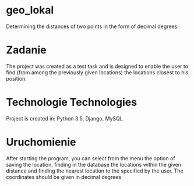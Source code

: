 # geo_lokal
Determining the distances of two points in the form of decimal degrees
# Zadanie
The project was created as a test task and is designed to enable the user to find (from among the previously given locations) the locations closest to his position.

# Technologie Technologies
Project is created in:
Python 3.5, Django, MySQL

# Uruchomienie
After starting the program, you can select from the menu the option of saving the location, finding in the database the locations within the given distance and finding the nearest location to the specified by the user. The coordinates should be given in decimal degrees

